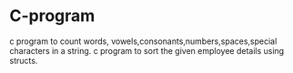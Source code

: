 # C-program
c program to count words, vowels,consonants,numbers,spaces,special characters in a string.
c program to sort the given employee details using structs.
